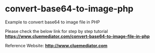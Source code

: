 # convert-base64-to-image-php
Example to convert base64 to image file in PHP

Please check the below link for step by step tutorial
**https://www.cluemediator.com/convert-base64-to-image-file-in-php**

Reference Website: **http://www.cluemediator.com**